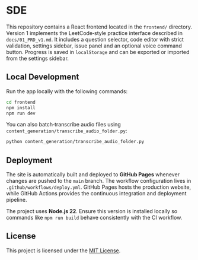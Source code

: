 # SDE

This repository contains a React frontend located in the `frontend/` directory.
Version 1 implements the LeetCode‑style practice interface described in
`docs/01_PRD_v1.md`. It includes a question selector, code editor with strict
validation, settings sidebar, issue panel and an optional voice command button.
Progress is saved in `localStorage` and can be exported or imported from the
settings sidebar.

## Local Development

Run the app locally with the following commands:

```bash
cd frontend
npm install
npm run dev
```

You can also batch‑transcribe audio files using `content_generation/transcribe_audio_folder.py`:

```bash
python content_generation/transcribe_audio_folder.py
```

## Deployment

The site is automatically built and deployed to **GitHub Pages** whenever changes are pushed to the `main` branch. The workflow configuration lives in `.github/workflows/deploy.yml`. GitHub Pages hosts the production website, while GitHub Actions provides the continuous integration and deployment pipeline.

The project uses **Node.js 22**. Ensure this version is installed locally so commands like `npm run build` behave consistently with the CI workflow.

## License

This project is licensed under the [MIT License](LICENSE).

